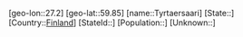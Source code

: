 ﻿---
location: [59.85,27.2]
type: City
tags:
- geo/City


SpocWebEntityId: 35074
isDeleted: false
confidential: public

---
[geo-lon::27.2]
[geo-lat::59.85]
[name::Tyrtaersaari]
[State::]
[Country::[Finland](geo/Continent/Europe/Finland.md)]
[StateId::]
[Population::]
[Unknown::]

